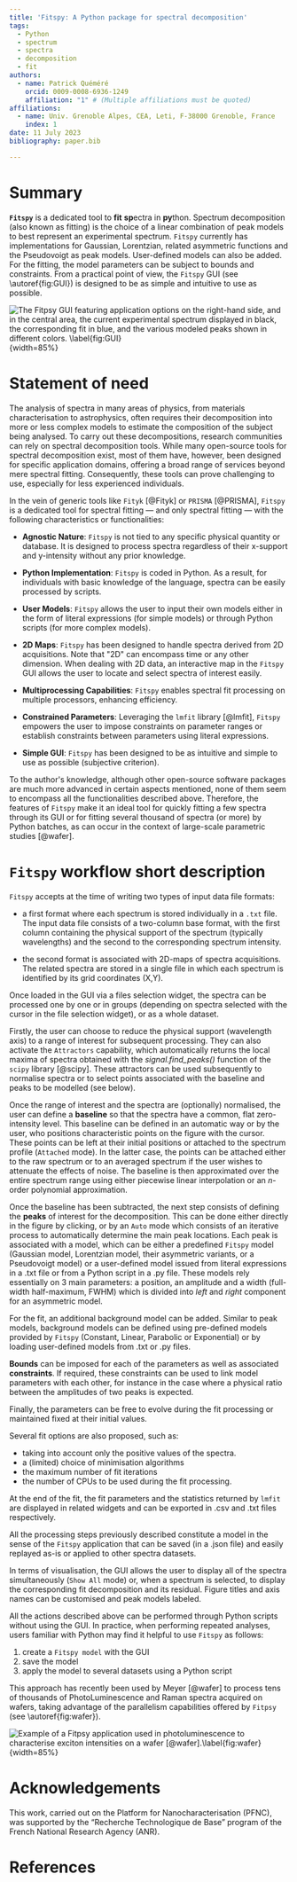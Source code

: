 ```yaml
---
title: 'Fitspy: A Python package for spectral decomposition'
tags:
  - Python
  - spectrum
  - spectra
  - decomposition
  - fit
authors:
  - name: Patrick Quéméré
    orcid: 0009-0008-6936-1249
    affiliation: "1" # (Multiple affiliations must be quoted)
affiliations:
  - name: Univ. Grenoble Alpes, CEA, Leti, F-38000 Grenoble, France
    index: 1
date: 11 July 2023
bibliography: paper.bib

---
```


# Summary

**`Fitspy`** is a dedicated tool to **fit** **sp**ectra in **py**thon.
Spectrum decomposition (also known as fitting) is the choice of a linear combination of peak models to best represent an experimental spectrum. `Fitspy` currently has implementations for Gaussian, Lorentzian, related asymmetric functions and the Pseudovoigt as peak models. User-defined models can also be added. For the fitting, the model parameters can be subject to bounds and constraints.
From a practical point of view, the `Fitspy` GUI (see \autoref{fig:GUI}) is designed to be as simple and intuitive to use as possible.

![The `Fitpsy` GUI featuring application options on the right-hand side, and in the central area, the current experimental spectrum displayed in black, the corresponding fit in blue, and the various modeled peaks shown in different colors. \label{fig:GUI}](https://cea-metrocarac.github.io/fitspy/fitspy.png){width=85%}

# Statement of need

The analysis of spectra in many areas of physics, from materials characterisation to astrophysics, often requires their decomposition into more or less complex models to estimate the composition of the subject being analysed.
To carry out these decompositions, research communities can rely on spectral decomposition tools.
While many open-source tools for spectral decomposition exist, most of them have, however, been designed for specific application domains, offering a broad range of services beyond mere spectral fitting. Consequently, these tools can prove challenging to use, especially for less experienced individuals.

In the vein of generic tools like `Fityk` [@Fityk] or `PRISMA`  [@PRISMA], `Fitspy` is a dedicated tool for spectral fitting — and only spectral fitting — with the following characteristics or functionalities:

* **Agnostic Nature**: `Fitspy` is not tied to any specific physical quantity or database. It is designed to process spectra regardless of their x-support and y-intensity without any prior knowledge.

* **Python Implementation**: `Fitspy` is coded in Python. As a result, for individuals with basic knowledge of the language, spectra can be easily processed by scripts.

* **User Models**: `Fitspy` allows the user to input their own models either in the form of literal expressions (for simple models) or through Python scripts (for more complex models).

* **2D Maps**: `Fitspy` has been designed to handle spectra derived from 2D acquisitions. Note that "2D" can encompass time or any other dimension. When dealing with 2D data, an interactive map in the `Fitspy` GUI allows the user to locate and select spectra of interest easily.

* **Multiprocessing Capabilities**: `Fitspy` enables spectral fit processing on multiple processors, enhancing efficiency.

* **Constrained Parameters**: Leveraging the `lmfit` library [@lmfit], `Fitspy` empowers the user to impose constraints on parameter ranges or establish constraints between parameters using literal expressions.

* **Simple GUI**: `Fitspy` has been designed to be as intuitive and simple to use as possible (subjective criterion).

To the author's knowledge, although other open-source software packages are much more advanced in certain aspects mentioned, none of them seem to encompass all the functionalities described above. Therefore, the features of `Fitspy` make it an ideal tool for quickly fitting a few spectra through its GUI or for fitting several thousand of spectra (or more) by Python batches, as can occur in the context of large-scale parametric studies [@wafer].

# `Fitspy` workflow short description

`Fitspy` accepts at the time of writing two types of input data file formats:

* a first format where each spectrum is stored individually in a `.txt` file. The input data file consists of a two-column base format, with the first column containing the physical support of the spectrum (typically wavelengths) and the second to the corresponding spectrum intensity.

* the second format is associated with 2D-maps of spectra acquisitions. The related spectra are stored in a single file in which each spectrum is identified by its grid coordinates (X,Y).

Once loaded in the GUI via a files selection widget, the spectra can be processed one by one or in groups (depending on spectra selected with the cursor in the file selection widget), or as a whole dataset.

Firstly, the user can choose to reduce the physical support (wavelength axis) to a range of interest for subsequent processing. They can also activate the `Attractors` capability, which automatically returns the local maxima of spectra obtained with the *signal.find_peaks()* function of the `scipy` library [@scipy].
These attractors can be used subsequently to normalise spectra or to select points associated with the baseline and peaks to be modelled (see below).

Once the range of interest and the spectra are (optionally) normalised, the user can define a **baseline** so that the spectra have a common, flat zero-intensity level.
This baseline can be defined in an automatic way or by the user, who positions characteristic points on the figure with the cursor.
These points can be left at their initial positions or attached to the spectrum profile (`Attached` mode).
In the latter case, the points can be attached either to the raw spectrum or to an averaged spectrum if the user wishes to attenuate the effects of noise.
The baseline is then approximated over the entire spectrum range using either piecewise linear interpolation or an *n*-order polynomial approximation.

Once the baseline has been subtracted, the next step consists of defining the **peaks** of interest for the decomposition.
This can be done either directly in the figure by clicking, or by an `Auto` mode which consists of an iterative process to automatically determine the main peak locations.
Each peak is associated with a model, which can be either a predefined `Fitspy` model (Gaussian model, Lorentzian model, their asymmetric variants, or a Pseudovoigt model) or a user-defined model issued from literal expressions in a .txt file or from a Python script in a .py file. These models rely essentially on 3 main parameters: a position, an amplitude and a width (full-width half-maximum, FWHM) which is divided into *left* and *right* component for an asymmetric model.

For the fit, an additional background model can be added.
Similar to peak models, background models can be defined using pre-defined models provided by `Fitspy` (Constant, Linear, Parabolic or Exponential) or by loading user-defined models from .txt or .py files.

**Bounds** can be imposed for each of the parameters as well as associated **constraints**. If required, these constraints can be used to link model parameters with each other, for instance in the case where a physical ratio between the amplitudes of two peaks is expected.

Finally, the parameters can be free to evolve during the fit processing or maintained fixed at their initial values.

Several fit options are also proposed, such as:

* taking into account only the positive values of the spectra.
* a (limited) choice of minimisation algorithms
* the maximum number of fit iterations
* the number of CPUs to be used during the fit processing.

At the end of the fit, the fit parameters and the statistics returned by `lmfit` are displayed in related widgets and can be exported in .csv and .txt files respectively.

All the processing steps previously described constitute a model in the sense of the `Fitspy` application that can be saved (in a .json file) and easily replayed as-is or applied to other spectra datasets.

In terms of visualisation, the GUI allows the user to display all of the spectra simultaneously (`Show All` mode) or, when a spectrum is selected, to display the corresponding fit decomposition and its residual. Figure titles and axis names can be customised and peak models labeled.

All the actions described above can be performed through Python scripts without using the GUI.
In practice, when performing repeated analyses, users familiar with Python may find it helpful to use `Fitspy` as follows:

1. create a `Fitspy model` with the GUI
2. save the model
3. apply the model to several datasets using a Python script

This approach has recently been used by Meyer [@wafer] to process tens of thousands of PhotoLuminescence and Raman spectra acquired on wafers, taking advantage of the parallelism capabilities offered by `Fitpsy` (see \autoref{fig:wafer}).

![Example of a `Fitpsy` application used in photoluminescence to characterise exciton intensities on a wafer [@wafer].\label{fig:wafer}](https://cea-metrocarac.github.io/fitspy/2d-map-PL.png){width=85%}

# Acknowledgements

This work, carried out on the Platform for Nanocharacterisation (PFNC), was supported by the “Recherche Technologique de Base” program of the French National Research Agency (ANR).

# References